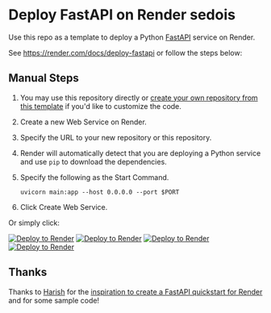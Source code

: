 # Deploy FastAPI on Render sedois

Use this repo as a template to deploy a Python [FastAPI](https://fastapi.tiangolo.com) service on Render.

See https://render.com/docs/deploy-fastapi or follow the steps below:

## Manual Steps

1. You may use this repository directly or [create your own repository from this template](https://github.com/render-examples/fastapi/generate) if you'd like to customize the code.
2. Create a new Web Service on Render.
3. Specify the URL to your new repository or this repository.
4. Render will automatically detect that you are deploying a Python service and use `pip` to download the dependencies.
5. Specify the following as the Start Command.

    ```shell
    uvicorn main:app --host 0.0.0.0 --port $PORT
    ```

6. Click Create Web Service.

Or simply click:

[![Deploy to Render](https://render.com/images/deploy-to-render-button.svg)](https://render.com/deploy?repo=https://github.com/render-examples/fastapi)
[![Deploy to Render](https://render.com/images/deploy-to-render-button.svg)](https://render.com/deploy?repo=https://github.com/render-examples/fastapi)
[![Deploy to Render](https://render.com/images/deploy-to-render-button.svg)](https://render.com/deploy?repo=https://github.com/render-examples/fastapi)
[![Deploy to Render](https://render.com/images/deploy-to-render-button.svg)](https://render.com/deploy?repo=https://github.com/render-examples/fastapi)


## Thanks

Thanks to [Harish](https://harishgarg.com) for the [inspiration to create a FastAPI quickstart for Render](https://twitter.com/harishkgarg/status/1435084018677010434) and for some sample code!
